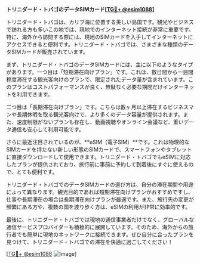 **トリニダード・トバゴのデータSIMカード[[TG💪+ @esim1088](https://t.me/s/esim1088)]**

トリニダード・トバゴは、カリブ海に位置する美しい島国です。観光やビジネスで訪れる方も多いこの地では、現地でのインターネット接続が非常に重要です。特に、海外から訪問する際には、現地のSIMカードを入手してインターネットにアクセスできると便利です。トリニダード・トバゴでは、さまざまな種類のデータSIMカードが販売されています。

まず、トリニダード・トバゴのデータSIMカードには、主に以下のようなタイプがあります。一つ目は「短期滞在向けプラン」です。これは、数日間から一週間程度滞在する観光客向けのプランで、限定されたデータ量が含まれています。このプランはコストパフォーマンスが良く、無駄なく必要な期間だけインターネットを利用できます。

二つ目は「長期滞在向けプラン」です。こちらは数ヶ月以上滞在するビジネスマンや長期休暇を取る観光客向けで、より多くのデータ容量が提供されます。また、速度制限がないプランも存在し、動画視聴やオンライン会議など、重いデータ通信も安心して利用可能です。

さらに最近注目されているのが、**eSIM（電子SIM）**です。これは物理的なSIMカードを持たない新しい形態のSIMカードで、スマートフォンやタブレットに直接ダウンロードして使用できます。トリニダード・トバゴでもeSIMに対応したプランが提供されており、旅行前に事前に予約して到着後にすぐに使えるので、とても便利です。

トリニダード・トバゴでのデータSIMカードの選び方は、自分の滞在期間や用途によって異なります。観光目的であれば短期滞在向けプランがおすすめですし、仕事や長期滞在の場合は長期滞在向けプランが最適です。また、旅行先の変更が頻繁にある方や、複数の国を渡り歩く方は、eSIMの利用が非常に効率的です。

最後に、トリニダード・トバゴでは現地の通信事業者だけでなく、グローバルな通信サービスプロバイダーも積極的に展開しています。そのため、海外からの旅行者でも簡単に現地のネットワークに接続できます。ぜひ自分に合ったプランを見つけて、トリニダード・トバゴでの滞在を快適に過ごしてください！

[[TG💪+ @esim1088](https://t.me/s/esim1088) ![Image](https://i.postimg.cc/Y0z9fWf4/image.png)]